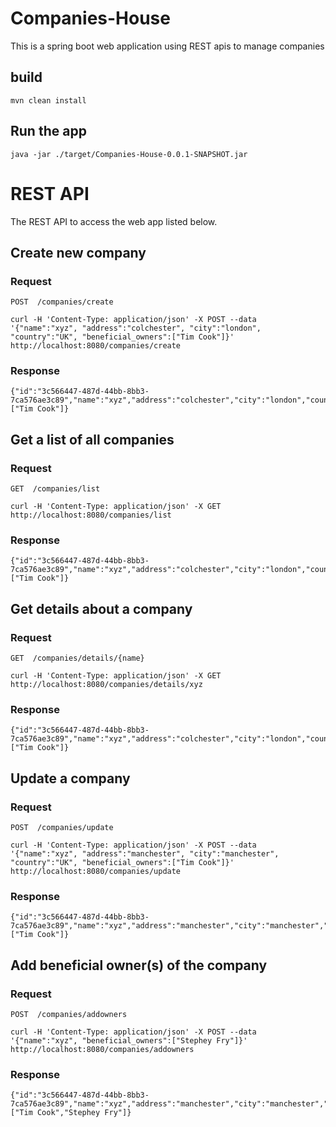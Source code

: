 # Companies-House

This is a spring boot web application using REST apis to manage companies

## build

`mvn clean install`

## Run the app

`java -jar ./target/Companies-House-0.0.1-SNAPSHOT.jar`

# REST API

The REST API to access the web app listed below.

## Create new company
### Request
`POST  /companies/create`

    curl -H 'Content-Type: application/json' -X POST --data '{"name":"xyz", "address":"colchester", "city":"london", "country":"UK", "beneficial_owners":["Tim Cook"]}' http://localhost:8080/companies/create
### Response
    {"id":"3c566447-487d-44bb-8bb3-7ca576ae3c89","name":"xyz","address":"colchester","city":"london","country":"UK","beneficial_owners":["Tim Cook"]}

## Get a list of all companies
### Request
`GET  /companies/list`

    curl -H 'Content-Type: application/json' -X GET http://localhost:8080/companies/list
### Response
    {"id":"3c566447-487d-44bb-8bb3-7ca576ae3c89","name":"xyz","address":"colchester","city":"london","country":"UK","beneficial_owners":["Tim Cook"]}
## Get details about a company
### Request
`GET  /companies/details/{name}`

    curl -H 'Content-Type: application/json' -X GET http://localhost:8080/companies/details/xyz
### Response
    {"id":"3c566447-487d-44bb-8bb3-7ca576ae3c89","name":"xyz","address":"colchester","city":"london","country":"UK","beneficial_owners":["Tim Cook"]}
## Update a company
### Request
`POST  /companies/update`

    curl -H 'Content-Type: application/json' -X POST --data '{"name":"xyz", "address":"manchester", "city":"manchester", "country":"UK", "beneficial_owners":["Tim Cook"]}' http://localhost:8080/companies/update
### Response
    {"id":"3c566447-487d-44bb-8bb3-7ca576ae3c89","name":"xyz","address":"manchester","city":"manchester","country":"UK","beneficial_owners":["Tim Cook"]}
## Add beneficial owner(s) of the company
### Request
`POST  /companies/addowners`

    curl -H 'Content-Type: application/json' -X POST --data '{"name":"xyz", "beneficial_owners":["Stephey Fry"]}' http://localhost:8080/companies/addowners
### Response
    {"id":"3c566447-487d-44bb-8bb3-7ca576ae3c89","name":"xyz","address":"manchester","city":"manchester","country":"UK","beneficial_owners":["Tim Cook","Stephey Fry"]}
